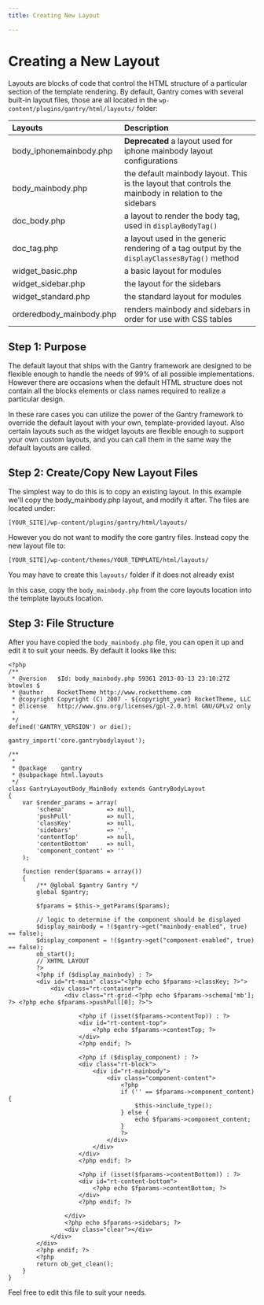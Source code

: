```yaml
---
title: Creating New Layout

---
```


Creating a New Layout
=====================
Layouts are blocks of code that control the HTML structure of a particular section of the template rendering. By default, Gantry comes with several built-in layout files, those are all located in the `wp-content/plugins/gantry/html/layouts/` folder:

| Layouts                  | Description
|:-------------------------|:----------------------------------------------------------
| body_iphonemainbody.php  | **Deprecated** a layout used for iphone mainbody layout configurations
| body_mainbody.php        | the default mainbody layout. This is the layout that controls the mainbody in relation to the sidebars
| doc_body.php             | a layout to render the body tag, used in `displayBodyTag()`
| doc_tag.php              | a layout used in the generic rendering of a tag output by the `displayClassesByTag()` method
| widget_basic.php         | a basic layout for modules
| widget_sidebar.php       | the layout for the sidebars
| widget_standard.php      | the standard layout for modules
| orderedbody_mainbody.php | renders mainbody and sidebars in order for use with CSS tables


Step 1: Purpose
---------------
The default layout that ships with the Gantry framework are designed to be flexible enough to handle the needs of 99% of all possible implementations. However there are occasions when the default HTML structure does not contain all the blocks elements or class names required to realize a particular design. 

In these rare cases you can utilize the power of the Gantry framework to override the default layout with your own, template-provided layout. Also certain layouts such as the widget layouts are flexible enough to support your own custom layouts, and you can call them in the same way the default layouts are called. 


Step 2: Create/Copy New Layout Files
------------------------------------
The simplest way to do this is to copy an existing layout. In this example we'll copy the body_mainbody.php layout, and modify it after. The files are located under: 

`[YOUR_SITE]/wp-content/plugins/gantry/html/layouts/`

However you do not want to modify the core gantry files. Instead copy the new layout file to:

`[YOUR_SITE]/wp-content/themes/YOUR_TEMPLATE/html/layouts/`

You may have to create this `layouts/` folder if it does not already exist

In this case, copy the `body_mainbody.php` from the core layouts location into the template layouts location.


Step 3: File Structure
----------------------
After you have copied the `body_mainbody.php` file, you can open it up and edit it to suit your needs. By default it looks like this:

~~~ .php
<?php
/**
 * @version   $Id: body_mainbody.php 59361 2013-03-13 23:10:27Z btowles $
 * @author    RocketTheme http://www.rockettheme.com
 * @copyright Copyright (C) 2007 - ${copyright_year} RocketTheme, LLC
 * @license   http://www.gnu.org/licenses/gpl-2.0.html GNU/GPLv2 only
 *
 */
defined('GANTRY_VERSION') or die();

gantry_import('core.gantrybodylayout');

/**
 *
 * @package    gantry
 * @subpackage html.layouts
 */
class GantryLayoutBody_MainBody extends GantryBodyLayout
{
    var $render_params = array(
        'schema'            => null,
        'pushPull'          => null,
        'classKey'          => null,
        'sidebars'          => '',
        'contentTop'        => null,
        'contentBottom'     => null,
        'component_content' => ''
    );

    function render($params = array())
    {
        /** @global $gantry Gantry */
        global $gantry;

        $fparams = $this->_getParams($params);

        // logic to determine if the component should be displayed
        $display_mainbody = !($gantry->get("mainbody-enabled", true) == false);
        $display_component = !($gantry->get("component-enabled", true) == false);
        ob_start();
        // XHTML LAYOUT
        ?>
        <?php if ($display_mainbody) : ?>
        <div id="rt-main" class="<?php echo $fparams->classKey; ?>">
            <div class="rt-container">
                <div class="rt-grid-<?php echo $fparams->schema['mb']; ?> <?php echo $fparams->pushPull[0]; ?>">

                    <?php if (isset($fparams->contentTop)) : ?>
                    <div id="rt-content-top">
                        <?php echo $fparams->contentTop; ?>
                    </div>
                    <?php endif; ?>

                    <?php if ($display_component) : ?>
                    <div class="rt-block">
                        <div id="rt-mainbody">
                            <div class="component-content">
                                <?php
                                if ('' == $fparams->component_content) {
                                    $this->include_type();
                                } else {
                                    echo $fparams->component_content;
                                }
                                ?>
                            </div>
                        </div>
                    </div>
                    <?php endif; ?>

                    <?php if (isset($fparams->contentBottom)) : ?>
                    <div id="rt-content-bottom">
                        <?php echo $fparams->contentBottom; ?>
                    </div>
                    <?php endif; ?>

                </div>
                <?php echo $fparams->sidebars; ?>
                <div class="clear"></div>
            </div>
        </div>
        <?php endif; ?>
        <?php
        return ob_get_clean();
    }
}
~~~

Feel free to edit this file to suit your needs.
